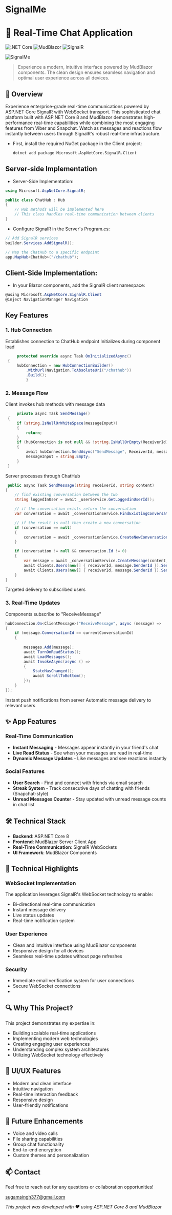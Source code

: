 # SignalMe

# 🚀 Real-Time Chat Application

![.NET Core](https://img.shields.io/badge/.NET%20Core-8.0-brightgreen)
![MudBlazor](https://img.shields.io/badge/MudBlazor-Latest-blue)
![SignalR](https://img.shields.io/badge/SignalR-Real--Time-orange)

![SignalMe](sleek_design.PNG)
> Experience a modern, intuitive interface powered by MudBlazor components. The clean design ensures seamless navigation and optimal user experience across all devices.

## 🌟 Overview
Experience enterprise-grade real-time communications powered by ASP.NET Core SignalR with WebSocket transport. This sophisticated chat platform built with ASP.NET Core 8 and MudBlazor demonstrates high-performance real-time capabilities while combining the most engaging features from Viber and Snapchat. Watch as messages and reactions flow instantly between users through SignalR's robust real-time infrastructure.

- First, install the required NuGet package in the Client project:
    
  ```bash
  dotnet add package Microsoft.AspNetCore.SignalR.Client
  ```

## Server-side Implementation
- Server-Side Implementation:
```csharp
using Microsoft.AspNetCore.SignalR;

public class ChatHub : Hub
{
    // Hub methods will be implemented here
    // This class handles real-time communication between clients
}
```
- Configure SignalR in the Server's Program.cs:
```csharp
// Add SignalR services
builder.Services.AddSignalR();

// Map the ChatHub to a specific endpoint
app.MapHub<ChatHub>("/chathub");
```
## Client-Side Implementation:
- In your Blazor components, add the SignalR client namespace:
```csharp
@using Microsoft.AspNetCore.SignalR.Client
@inject NavigationManager Navigation
```
## Key Features
	
### 1. Hub Connection
Establishes connection to ChatHub endpoint
Initializes during component load
```csharp
	 protected override async Task OnInitializedAsync()
 {
     hubConnection = new HubConnectionBuilder()
         .WithUrl(Navigation.ToAbsoluteUri("/chathub"))
         .Build();
		 }
```

### 2. Message Flow
Client invokes hub methods with message data
```csharp
	 private async Task SendMessage()
 {
     if (string.IsNullOrWhiteSpace(messageInput))
     {
         return;
     }
     if (hubConnection is not null && !string.IsNullOrEmpty(ReceiverId) && !string.IsNullOrEmpty(messageInput))
     {
         await hubConnection.SendAsync("SendMessage", ReceiverId, messageInput);
         messageInput = string.Empty;
     }
 }
```
Server processes through ChatHub
```csharp
 public async Task SendMessage(string receiverId, string content)
{
    // find existing conversation between the two
    string loggedInUser = await _userService.GetLoggedinUserId();

    // if the conversation exists return the conversation
    var conversation = await _conversationService.FindExistingConversation(loggedInUser, receiverId);

    // if the result is null then create a new conversation
    if (conversation == null)
    {
        conversation = await _conversationService.CreateNewConversation(receiverId);
    }

    if (conversation != null && conversation.Id != 0)
    {
        var message = await _conversationService.CreateMessage(content, conversation.Id);
        await Clients.Users(new[] { receiverId, message.SenderId }).SendAsync("ReceiveMessage", message);
        await Clients.Users(new[] { receiverId, message.SenderId }).SendAsync("ConversationUpdated");
    }
}
```

Targeted delivery to subscribed users

### 3. Real-Time Updates
Components subscribe to "ReceiveMessage"
```csharp
hubConnection.On<ClientMessage>("ReceiveMessage", async (message) =>
{
    if (message.ConversationId == currentConversationId)
    {
        
        messages.Add(message);
        await TurnOnReadStatus();
        await LoadMessages();
        await InvokeAsync(async () =>
        {
            StateHasChanged();
            await ScrollToBottom();
        });
    }
});
```
Instant push notifications from server
Automatic message delivery to relevant users
## ✨ App Features

### Real-Time Communication
- **Instant Messaging** - Messages appear instantly in your friend's chat 
- **Live Read Status** - See when your messages are read in real-time  
- **Dynamic Message Updates** - Like messages and see reactions instantly   

### Social Features
- **User Search** - Find and connect with friends via email search   
- **Streak System** - Track consecutive days of chatting with friends (Snapchat-style) 
- **Unread Messages Counter** - Stay updated with unread message counts in chat list 

## 🛠️ Technical Stack
- **Backend**: ASP.NET Core 8
- **Frontend**: MudBlazor Server Client App
- **Real-Time Communication**: SignalR WebSockets
- **UI Framework**: MudBlazor Components

## 🎯 Technical Highlights

### WebSocket Implementation
The application leverages SignalR's WebSocket technology to enable:
- Bi-directional real-time communication
- Instant message delivery
- Live status updates
- Real-time notification system

### User Experience
- Clean and intuitive interface using MudBlazor components
- Responsive design for all devices
- Seamless real-time updates without page refreshes

### Security
- Immediate email verification system for user connections
- Secure WebSocket connections
- 
## 🔍 Why This Project?
This project demonstrates my expertise in:
- Building scalable real-time applications
- Implementing modern web technologies
- Creating engaging user experiences
- Understanding complex system architectures
- Utilizing WebSocket technology effectively

## 🎨 UI/UX Features
- Modern and clean interface
- Intuitive navigation
- Real-time interaction feedback
- Responsive design
- User-friendly notifications

## 🚀 Future Enhancements
- Voice and video calls
- File sharing capabilities
- Group chat functionality
- End-to-end encryption
- Custom themes and personalization

## 📫 Contact
Feel free to reach out for any questions or collaboration opportunities!

sugamsingh377@gmail.com

*This project was developed with ❤️ using ASP.NET Core 8 and MudBlazor*
